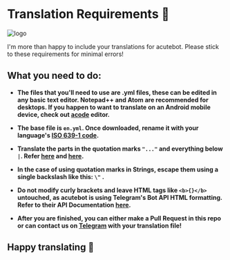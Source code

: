 # Translation Requirements 📝

![logo](https://telegra.ph/file/292eb6f335bdb3b397806.jpg)

 I'm more than happy to include your translations for acutebot. Please stick to these requirements for minimal errors!

## What you need to do:

- **The files that you'll need to use are .yml files, these can be edited in any basic text editor. Notepad++ and Atom are recommended for desktops. If you happen to want to translate on an Android mobile device, check out [acode](https://play.google.com/store/apps/details?id=com.foxdebug.acodefree) editor.**

- **The base file is `en.yml`. Once downloaded, rename it with your language's [ISO 639-1 code](https://en.wikipedia.org/wiki/List_of_ISO_639-1_codes).**

- **Translate the parts in the quotation marks `"..."` and everything below `|`. Refer [here](https://github.com/starry69/acutebot-translations/blob/f0d71ff2e71a8272357c0207b6223e0a24161798/Strings/en.yaml#L199) and [here](https://github.com/starry69/acutebot-translations/blob/f0d71ff2e71a8272357c0207b6223e0a24161798/Strings/en.yaml#L92).**

- **In the case of using quotation marks in Strings, escape them using a single backslash like this: `\"` .**

- **Do not modify curly brackets and leave HTML tags like `<b>{}</b>` untouched, as acutebot is using Telegram's Bot API HTML formatting. Refer to their API Documentation [here](https://core.telegram.org/bots/api#html-style).**

- **After you are finished, you can either make a Pull Request in this repo or can contact us on [Telegram](https://t.me/NeedHelpButYouCannotHelpMe) with your translation file!**

<!-- > Why am I not using Crowdin or POEditor for this? -->

## Happy translating 🎉
